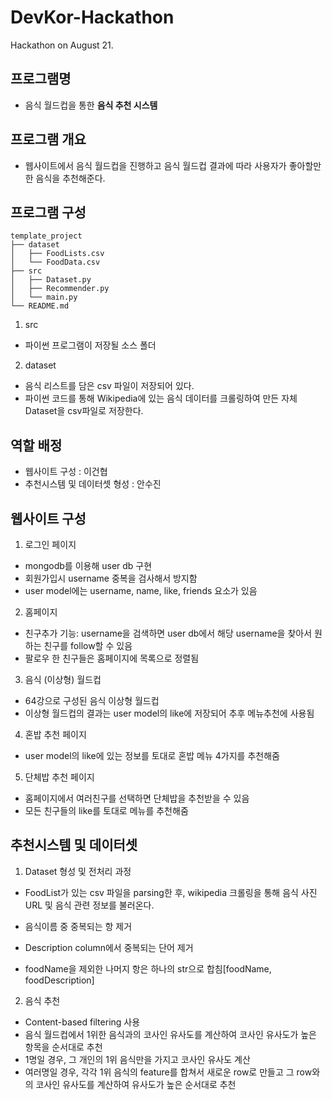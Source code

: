 # DevKor-Hackathon
Hackathon on August 21.

## 프로그램명

* 음식 월드컵을 통한 **음식 추천 시스템**

## 프로그램 개요 
* 웹사이트에서 음식 월드컵을 진행하고 음식 월드컵 결과에 따라 사용자가 좋아할만한 음식을 추천해준다.

## 프로그램 구성

```
template_project
├── dataset
│   ├── FoodLists.csv
│   └── FoodData.csv
├── src
│   ├── Dataset.py
│   ├── Recommender.py
│   └── main.py
└── README.md
```

1. src

* 파이썬 프로그램이 저장될 소스 폴더

2. dataset

* 음식 리스트를 담은 csv 파일이 저장되어 있다.
* 파이썬 코드를 통해 Wikipedia에 있는 음식 데이터를 크롤링하여 만든 자체 Dataset을 csv파일로 저장한다.

## 역할 배정

* 웹사이트 구성 : 이건협
* 추천시스템 및 데이터셋 형성 : 안수진

## 웹사이트 구성

1. 로그인 페이지

* mongodb를 이용해 user db 구현
* 회원가입시 username 중복을 검사해서 방지함
* user model에는 username, name, like, friends 요소가 있음

2. 홈페이지

* 친구추가 기능: username을 검색하면 user db에서 해당 username을 찾아서 원하는 친구를 follow할 수 있음
* 팔로우 한 친구들은 홈페이지에 목록으로 정렬됨

3. 음식 (이상형) 월드컵

* 64강으로 구성된 음식 이상형 월드컵
* 이상형 월드컵의 결과는 user model의 like에 저장되어 추후 메뉴추천에 사용됨

4. 혼밥 추천 페이지

* user model의 like에 있는 정보를 토대로 혼밥 메뉴 4가지를 추천해줌

5. 단체밥 추천 페이지

* 홈페이지에서 여러친구를 선택하면 단체밥을 추천받을 수 있음
* 모든 친구들의 like를 토대로 메뉴를 추천해줌

## 추천시스템 및 데이터셋 

1. Dataset 형성 및 전처리 과정

* FoodList가 있는 csv 파일을 parsing한 후, wikipedia 크롤링을 통해 음식 사진 URL 및 음식 관련 정보를 불러온다.
  
* 음식이름 중 중복되는 항 제거
* Description column에서 중복되는 단어 제거
* foodName을 제외한 나머지 항은 하나의 str으로 합침[foodName, foodDescription]

2. 음식 추천

* Content-based filtering 사용
* 음식 월드컵에서 1위한 음식과의 코사인 유사도를 계산하여 코사인 유사도가 높은 항목을 순서대로 추천
* 1명일 경우, 그 개인의 1위 음식만을 가지고 코사인 유사도 계산
* 여러명일 경우, 각각 1위 음식의 feature를 합쳐서 새로운 row로 만들고 그 row와의 코사인 유사도를 계산하여 유사도가 높은 순서대로 추천
